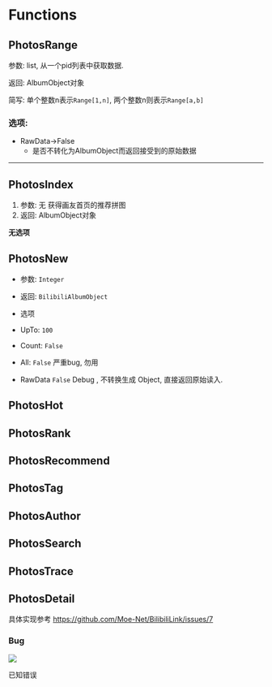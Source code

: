 # Functions


## PhotosRange
参数: list, 从一个pid列表中获取数据.

返回: AlbumObject对象

简写: 单个整数n表示`Range[1,n]`, 两个整数n则表示`Range[a,b]`

### 选项:
- RawData->False
    - 是否不转化为AlbumObject而返回接受到的原始数据
---
## PhotosIndex
1. 参数: 无
获得画友首页的推荐拼图
2. 返回: AlbumObject对象

**无选项**

## PhotosNew
- 参数: `Integer`

- 返回: `BilibiliAlbumObject`

- 选项
 - UpTo: `100`
 - Count: `False`
 - All: `False`
严重bug, 勿用
 - RawData `False`
Debug , 不转换生成 Object, 直接返回原始读入.

## PhotosHot


## PhotosRank

## PhotosRecommend

## PhotosTag

## PhotosAuthor

## PhotosSearch

## PhotosTrace

## PhotosDetail




具体实现参考 https://github.com/Moe-Net/BilibiliLink/issues/7


### Bug

![](/Readme/20180715090728449.png)

已知错误